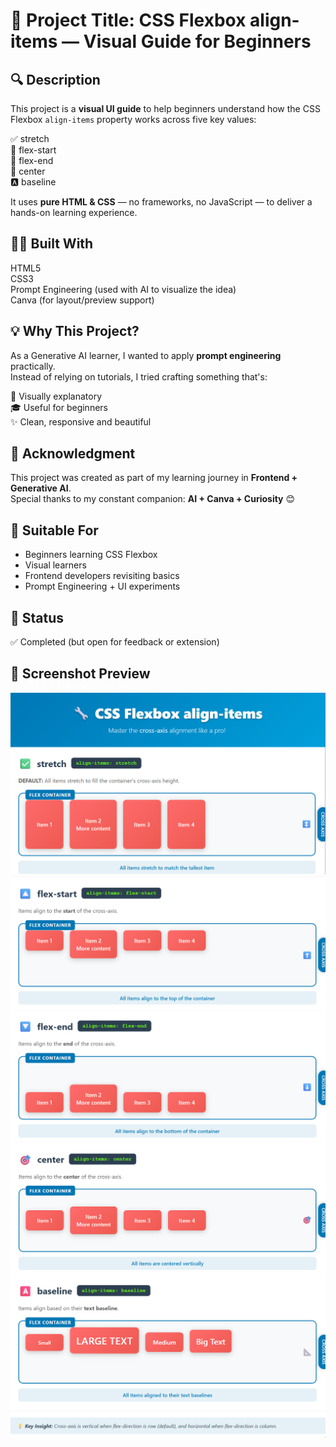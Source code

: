 # 📁 Project Title: CSS Flexbox align-items — Visual Guide for Beginners

## 🔍 Description  
This project is a **visual UI guide** to help beginners understand how the CSS Flexbox `align-items` property works across five key values:

✅ stretch  
🔼 flex-start  
🔽 flex-end  
🎯 center  
🅰️ baseline  

It uses **pure HTML & CSS** — no frameworks, no JavaScript — to deliver a hands-on learning experience.

## 👨‍💻 Built With  
HTML5  
CSS3  
Prompt Engineering (used with AI to visualize the idea)  
Canva (for layout/preview support)

## 💡 Why This Project?  
As a Generative AI learner, I wanted to apply **prompt engineering** practically.  
Instead of relying on tutorials, I tried crafting something that's:

🧠 Visually explanatory  
🎓 Useful for beginners  
✨ Clean, responsive and beautiful

## 🤝 Acknowledgment  
This project was created as part of my learning journey in **Frontend + Generative AI**.  
Special thanks to my constant companion: **AI + Canva + Curiosity** 😊

## 🧠 Suitable For  
- Beginners learning CSS Flexbox  
- Visual learners  
- Frontend developers revisiting basics  
- Prompt Engineering + UI experiments

## 📌 Status  
✅ Completed (but open for feedback or extension)

## 📸 Screenshot Preview 

![stretch](1.png)  
![flex-start](2.png)  
![flex-end](3.png)  
![center](4.png)  
![baseline](5.png)

